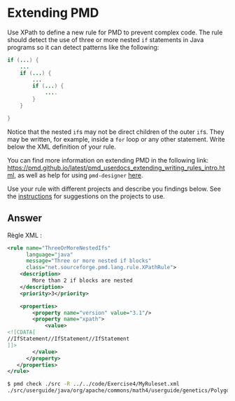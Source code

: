 # Extending PMD

Use XPath to define a new rule for PMD to prevent complex code. The rule should detect the use of three or more nested `if` statements in Java programs so it can detect patterns like the following:

```Java
if (...) {
    ...
    if (...) {
        ...
        if (...) {
            ....
        }
    }

}
```
Notice that the nested `if`s may not be direct children of the outer `if`s. They may be written, for example, inside a `for` loop or any other statement.
Write below the XML definition of your rule.

You can find more information on extending PMD in the following link: https://pmd.github.io/latest/pmd_userdocs_extending_writing_rules_intro.html, as well as help for using `pmd-designer` [here](https://github.com/selabs-ur1/VV-ISTIC-TP2/blob/master/exercises/designer-help.md).

Use your rule with different projects and describe you findings below. See the [instructions](../sujet.md) for suggestions on the projects to use.

## Answer

Règle XML :

```xml
<rule name="ThreeOrMoreNestedIfs"
      language="java"
      message="Three or more nested if blocks"
      class="net.sourceforge.pmd.lang.rule.XPathRule">
	<description>
		More than 2 if blocks are nested
	</description>
	<priority>3</priority>

	<properties>
		<property name="version" value="3.1"/>
		<property name="xpath">
         	<value>
<![CDATA[
//IfStatement//IfStatement//IfStatement
]]>
		</value>
      </property>
   </properties>
</rule>
```

```sh
$ pmd check ./src -R ../../code/Exercise4/MyRuleset.xml
./src/userguide/java/org/apache/commons/math4/userguide/genetics/Polygon.java:97:	ThreeOrMoreNestedIfs:	Three or more nested if blocks
```
